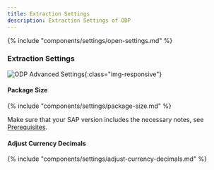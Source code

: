 ```yaml
---
title: Extraction Settings
description: Extraction Settings of ODP
---
```


{% include "components/settings/open-settings.md"  %}

### Extraction Settings

![ODP Advanced Settings](../../assets/images/documentation/components/odp/extraction-settings.png){:class="img-responsive"}

#### Package Size
{% include "components/settings/package-size.md"  %}

Make sure that your SAP version includes the necessary notes, see [Prerequisites](index.md/#prerequisites). <br>

#### Adjust Currency Decimals

{% include "components/settings/adjust-currency-decimals.md"  %}


